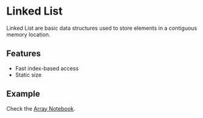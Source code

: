 # Linked List

Linked List are basic data structures used to store elements in a contiguous memory location.

## Features

- Fast index-based access
- Static size

## Example

Check the [Array Notebook](https://github.com/yunpei24/data_structures_jyen/blob/main/examples/linked_list_example.ipynb).
